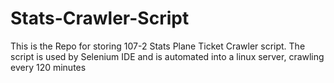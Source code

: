 # Stats-Crawler-Script
This is the Repo for storing 107-2 Stats Plane Ticket Crawler script. The script is used by Selenium IDE and is automated into a linux server, crawling every 120 minutes
